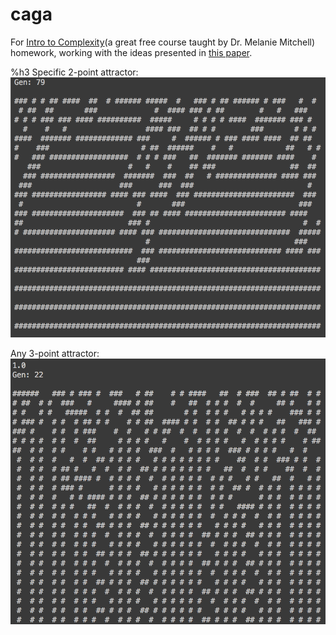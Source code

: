 # caga
For [Intro to Complexity](http://www.complexityexplorer.org/online-courses/27-introduction-to-complexity-summer-2015)(a great free course taught by Dr. Melanie Mitchell) homework, working with the ideas presented in [this paper](http://web.cecs.pdx.edu/~mm/evca-review.pdf).

%h3
Specific 2-point attractor:
![alt text](images/2sync.png "Logo Title Text 1")

Any 3-point attractor:
![alt text](images/3sync.png "Logo Title Text 1")
